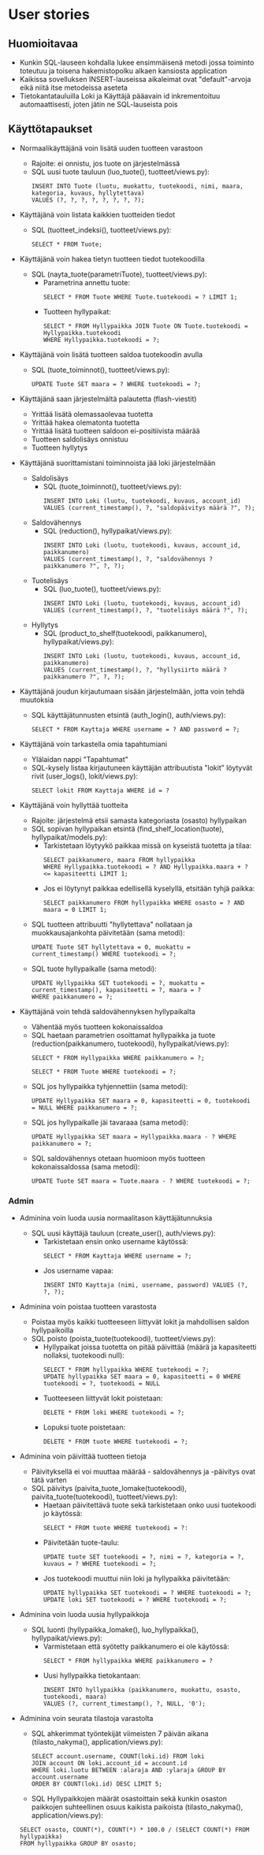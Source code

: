 # User stories

## Huomioitavaa
- Kunkin SQL-lauseen kohdalla lukee ensimmäisenä metodi jossa toiminto toteutuu ja toisena hakemistopolku alkaen kansiosta application
- Kaikissa sovelluksen INSERT-lauseissa aikaleimat ovat "default"-arvoja eikä niitä itse metodeissa aseteta
- Tietokantatauluilla Loki ja Käyttäjä pääavain id inkrementoituu automaattisesti, joten jätin ne SQL-lauseista pois

## Käyttötapaukset
* Normaalikäyttäjänä voin lisätä uuden tuotteen varastoon
  - Rajoite: ei onnistu, jos tuote on järjestelmässä
  - SQL uusi tuote tauluun (luo_tuote(), tuotteet/views.py):
    ```
    INSERT INTO Tuote (luotu, muokattu, tuotekoodi, nimi, maara, kategoria, kuvaus, hyllytettava) 
    VALUES (?, ?, ?, ?, ?, ?, ?, ?);
    ```

* Käyttäjänä voin listata kaikkien tuotteiden tiedot
  - SQL (tuotteet_indeksi(), tuotteet/views.py): 
    ```
    SELECT * FROM Tuote;
    ```

* Käyttäjänä voin hakea tietyn tuotteen tiedot tuotekoodilla
  - SQL (nayta_tuote(parametriTuote), tuotteet/views.py):
    - Parametrina annettu tuote: 
      ```
      SELECT * FROM Tuote WHERE Tuote.tuotekoodi = ? LIMIT 1;
      ```
    - Tuotteen hyllypaikat: 
      ```
      SELECT * FROM Hyllypaikka JOIN Tuote ON Tuote.tuotekoodi = Hyllypaikka.tuotekoodi 
      WHERE Hyllypaikka.tuotekoodi = ?;
      ```

* Käyttäjänä voin lisätä tuotteen saldoa tuotekoodin avulla
  - SQL (tuote_toiminnot(), tuotteet/views.py): 
    ```
    UPDATE Tuote SET maara = ? WHERE tuotekoodi = ?;
    ```

* Käyttäjänä saan järjestelmältä palautetta (flash-viestit)
  - Yrittää lisätä olemassaolevaa tuotetta
  - Yrittää hakea olematonta tuotetta
  - Yrittää lisätä tuotteen saldoon ei-positiivista määrää
  - Tuotteen saldolisäys onnistuu
  - Tuotteen hyllytys

* Käyttäjänä suorittamistani toiminnoista jää loki järjestelmään
  - Saldolisäys
    - SQL (tuote_toiminnot(), tuotteet/views.py): 
      ```
      INSERT INTO Loki (luotu, tuotekoodi, kuvaus, account_id) 
      VALUES (current_timestamp(), ?, "saldopäivitys määrä ?", ?); 
      ```
  - Saldovähennys
    - SQL (reduction(), hyllypaikat/views.py): 
      ```
      INSERT INTO Loki (luotu, tuotekoodi, kuvaus, account_id, paikkanumero) 
      VALUES (current_timestamp(), ?, "saldovähennys ? paikkanumero ?", ?, ?);
      ```
  - Tuotelisäys
    - SQL (luo_tuote(), tuotteet/views.py): 
      ```
      INSERT INTO Loki (luotu, tuotekoodi, kuvaus, account_id) 
      VALUES (current_timestamp(), ?, "tuotelisäys määrä ?", ?);
      ```
  - Hyllytys
    - SQL (product_to_shelf(tuotekoodi, paikkanumero), hyllypaikat/views.py): 
      ```
      INSERT INTO Loki (luotu, tuotekoodi, kuvaus, account_id, paikkanumero) 
      VALUES (current_timestamp(), ?, "hyllysiirto määrä ? paikkanumero ?", ?, ?);
      ```
  
* Käyttäjänä joudun kirjautumaan sisään järjestelmään, jotta voin tehdä muutoksia
  - SQL käyttäjätunnusten etsintä (auth_login(), auth/views.py): 
    ```
    SELECT * FROM Kayttaja WHERE username = ? AND password = ?;
    ```

* Käyttäjänä voin tarkastella omia tapahtumiani
  - Ylälaidan nappi "Tapahtumat"
  - SQL-kysely listaa kirjautuneen käyttäjän attribuutista "lokit" löytyvät rivit (user_logs(), lokit/views.py):
    ```
    SELECT lokit FROM Kayttaja WHERE id = ?
    ```
  
* Käyttäjänä voin hyllyttää tuotteita
  - Rajoite: järjestelmä etsii samasta kategoriasta (osasto) hyllypaikan
  - SQL sopivan hyllypaikan etsintä (find_shelf_location(tuote), hyllypaikat/models.py):
    - Tarkistetaan löytyykö paikkaa missä on kyseistä tuotetta ja tilaa:
      ```
      SELECT paikkanumero, maara FROM hyllypaikka 
      WHERE Hyllypaikka.tuotekoodi = ? AND Hyllypaikka.maara + ? <= kapasiteetti LIMIT 1;
      ```
    - Jos ei löytynyt paikkaa edellisellä kyselyllä, etsitään tyhjä paikka:
      ```
      SELECT paikkanumero FROM hyllypaikka WHERE osasto = ? AND maara = 0 LIMIT 1;
      ```
  - SQL tuotteen attribuutti "hyllytettava" nollataan ja muokkausajankohta päivitetään (sama metodi):
    ```
    UPDATE Tuote SET hyllytettava = 0, muokattu = current_timestamp() WHERE tuotekoodi = ?;
    ```
  - SQL tuote hyllypaikalle (sama metodi):
    ```
    UPDATE Hyllypaikka SET tuotekoodi = ?, muokattu = current_timestamp(), kapasiteetti = ?, maara = ? 
    WHERE paikkanumero = ?;
    ```
    
* Käyttäjänä voin tehdä saldovähennyksen hyllypaikalta
  - Vähentää myös tuotteen kokonaissaldoa
  - SQL haetaan parametrien osoittamat hyllypaikka ja tuote (reduction(paikkanumero, tuotekoodi), hyllypaikat/views.py):
    ```
    SELECT * FROM Hyllypaikka WHERE paikkanumero = ?;
    ```
    ```
    SELECT * FROM Tuote WHERE tuotekoodi = ?;
    ```
  - SQL jos hyllypaikka tyhjennettiin (sama metodi):
    ```
    UPDATE Hyllypaikka SET maara = 0, kapasiteetti = 0, tuotekoodi = NULL WHERE paikkanumero = ?;
    ```
  - SQL jos hyllypaikalle jäi tavaraaa (sama metodi):
    ```
    UPDATE Hyllypaikka SET maara = Hyllypaikka.maara - ? WHERE paikkanumero = ?;
    ```
  - SQL saldovähennys otetaan huomioon myös tuotteen kokonaissaldossa (sama metodi):
    ```
    UPDATE Tuote SET maara = Tuote.maara - ? WHERE tuotekoodi = ?;
    ```
    
### Admin

* Adminina voin luoda uusia normaalitason käyttäjätunnuksia
  - SQL uusi käyttäjä tauluun (create_user(), auth/views.py):
    - Tarkistetaan ensin onko username käytössä:
      ```
      SELECT * FROM Kayttaja WHERE username = ?;
      ```
    - Jos username vapaa:
      ```
      INSERT INTO Kayttaja (nimi, username, password) VALUES (?, ?, ?);
      ```
      
* Adminina voin poistaa tuotteen varastosta
  - Poistaa myös kaikki tuotteeseen liittyvät lokit ja mahdollisen saldon hyllypaikoilla
  - SQL poisto (poista_tuote(tuotekoodi), tuotteet/views.py):
    - Hyllypaikat joissa tuotetta on pitää päivittää (määrä ja kapasiteetti nollaksi, tuotekoodi null):
      ```
      SELECT * FROM hyllypaikka WHERE tuotekoodi = ?;
      UPDATE hyllypaikka SET maara = 0, kapasiteetti = 0 WHERE tuotekoodi = ?, tuotekoodi = NULL
      ```
    - Tuotteeseen liittyvät lokit poistetaan:
      ```
      DELETE * FROM loki WHERE tuotekoodi = ?;
      ```
    - Lopuksi tuote poistetaan:
      ```
      DELETE * FROM tuote WHERE tuotekoodi = ?;
      ```
* Adminina voin päivittää tuotteen tietoja
  - Päivityksellä ei voi muuttaa määrää - saldovähennys ja -päivitys ovat tätä varten
  - SQL päivitys (paivita_tuote_lomake(tuotekoodi), paivita_tuote(tuotekoodi), tuotteet/views.py):
    - Haetaan päivitettävä tuote sekä tarkistetaan onko uusi tuotekoodi jo käytössä:
      ```
      SELECT * FROM tuote WHERE tuotekoodi = ?:
      ```
    - Päivitetään tuote-taulu:
      ```
      UPDATE tuote SET tuotekoodi = ?, nimi = ?, kategoria = ?, kuvaus = ? WHERE tuotekoodi = ?;
      ```
    - Jos tuotekoodi muuttui niin loki ja hyllypaikka päivitetään:
      ```
      UPDATE hyllypaikka SET tuotekoodi = ? WHERE tuotekoodi = ?;
      UPDATE loki SET tuotekoodi = ? WHERE tuotekoodi = ?;
      ```
      
* Adminina voin luoda uusia hyllypaikkoja
  - SQL luonti (hyllypaikka_lomake(), luo_hyllypaikka(), hyllypaikat/views.py):
    - Varmistetaan että syötetty paikkanumero ei ole käytössä:
      ```
      SELECT * FROM hyllypaikka WHERE paikkanumero = ?
      ```
    - Uusi hyllypaikka tietokantaan:
      ```
      INSERT INTO hyllypaikka (paikkanumero, muokattu, osasto, tuotekoodi, maara) 
      VALUES (?, current_timestamp(), ?, NULL, '0');
      ```
* Adminina voin seurata tilastoja varastolta
  - SQL ahkerimmat työntekijät viimeisten 7 päivän aikana (tilasto_nakyma(), application/views.py):
    ```
    SELECT account.username, COUNT(loki.id) FROM loki 
    JOIN account ON loki.account_id = account.id 
    WHERE loki.luotu BETWEEN :alaraja AND :ylaraja GROUP BY account.username 
    ORDER BY COUNT(loki.id) DESC LIMIT 5;
    ```
  - SQL Hyllypaikkojen määrät osastoittain sekä kunkin osaston paikkojen suhteellinen osuus kaikista paikoista (tilasto_nakyma(), application/views.py):
  ```
  SELECT osasto, COUNT(*), COUNT(*) * 100.0 / (SELECT COUNT(*) FROM hyllypaikka) 
  FROM hyllypaikka GROUP BY osasto;
  ```
  

